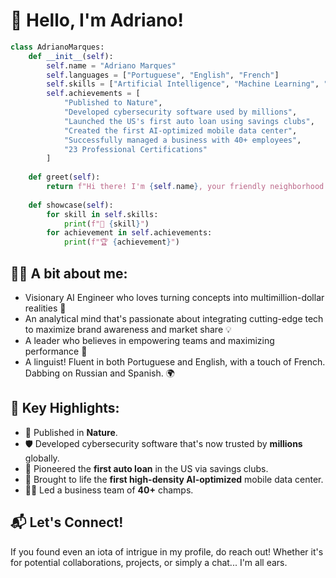 # 👋 Hello, I'm Adriano! 

```python
class AdrianoMarques:
    def __init__(self):
        self.name = "Adriano Marques"
        self.languages = ["Portuguese", "English", "French"]
        self.skills = ["Artificial Intelligence", "Machine Learning", "Cloud", "Leadership", "Business Strategy", "Fullstack"]
        self.achievements = [
            "Published to Nature",
            "Developed cybersecurity software used by millions",
            "Launched the US's first auto loan using savings clubs",
            "Created the first AI-optimized mobile data center",
            "Successfully managed a business with 40+ employees",
            "23 Professional Certifications"
        ]
    
    def greet(self):
        return f"Hi there! I'm {self.name}, your friendly neighborhood AI Engineer!"
    
    def showcase(self):
        for skill in self.skills:
            print(f"🚀 {skill}")
        for achievement in self.achievements:
            print(f"🏆 {achievement}")
```

## 👨‍💼 A bit about me:
- Visionary AI Engineer who loves turning concepts into multimillion-dollar realities 🚀
- An analytical mind that's passionate about integrating cutting-edge tech to maximize brand awareness and market share 💡
- A leader who believes in empowering teams and maximizing performance 🌟
- A linguist! Fluent in both Portuguese and English, with a touch of French. Dabbing on Russian and Spanish. 🌍

## 🎯 Key Highlights:
- 📖 Published in **Nature**.
- 🛡 Developed cybersecurity software that's now trusted by **millions** globally.
- 🚗 Pioneered the **first auto loan** in the US via savings clubs.
- 💾 Brought to life the **first high-density AI-optimized** mobile data center.
- 👨‍💼 Led a business team of **40+** champs.

## 📬 Let's Connect!
If you found even an iota of intrigue in my profile, do reach out! Whether it's for potential collaborations, projects, or simply a chat... I'm all ears.


<!--
**adrianomarques/adrianomarques** is a ✨ _special_ ✨ repository because its `README.md` (this file) appears on your GitHub profile.

Here are some ideas to get you started:

- 🔭 I’m currently working on ...
- 📫 How to reach me: ...
- 🌱 I’m currently learning ...
- 👯 I’m looking to collaborate on ...
- 🤔 I’m looking for help with ...
- 💬 Ask me about ...
- 😄 Pronouns: ...
- ⚡ Fun fact: ...
-->
